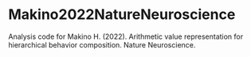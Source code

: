 # Makino2022NatureNeuroscience

Analysis code for Makino H. (2022). Arithmetic value representation for hierarchical behavior composition. Nature Neuroscience.
